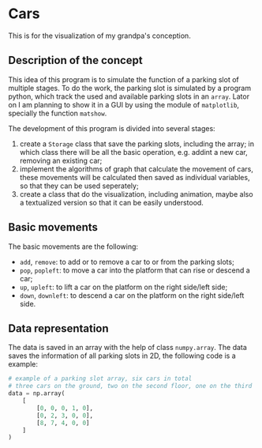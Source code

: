 # Cars

This is for the visualization of my grandpa's conception.

## Description of the concept

This idea of this program is to simulate the function of a parking slot of multiple stages. To do the work, the parking slot is simulated by a program python, which track the used and available parking slots in an `array`. Lator on I am planning to show it in a GUI by using the module of `matplotlib`, specially the function `matshow`.

The development of this program is divided into several stages:

1. create a `Storage` class that save the parking slots, including the array; in which class there will be all the basic operation, e.g. addint a new car, removing an existing car;
2. implement the algorithms of graph that calculate the movement of cars, these movements will be calculated then saved as individual variables, so that they can be used seperately;
3. create a class that do the visualization, including animation, maybe also a textualized version so that it can be easily understood.

## Basic movements

The basic movements are the following:

- `add`, `remove`: to add or to remove a car to or from the parking slots;
- `pop`, `popleft`: to move a car into the platform that can rise or descend a car;
- `up`, `upleft`: to lift a car on the platform on the right side/left side;
- `down`, `downleft`: to descend a car on the platform on the right side/left side.

## Data representation

The data is saved in an array with the help of class `numpy.array`. The data saves the information of all parking slots in 2D, the following code is a example:

```python
# example of a parking slot array, six cars in total
# three cars on the ground, two on the second floor, one on the third
data = np.array(
    [
        [0, 0, 0, 1, 0],
        [0, 2, 3, 0, 0],
        [8, 7, 4, 0, 0]
    ]
)
```
